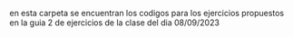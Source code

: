 en esta carpeta se encuentran los codigos para los ejercicios propuestos en la guia 2 de ejercicios de la clase del dia 08/09/2023
